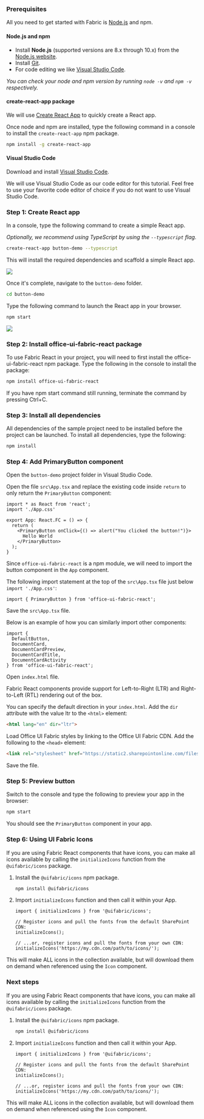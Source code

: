### Prerequisites

All you need to get started with Fabric is [Node.js](https://nodejs.org/en/) and npm.

#### Node.js and npm

- Install **Node.js** (supported versions are 8.x through 10.x) from the [Node.js website](https://nodejs.org/en/).
- Install [Git](https://git-scm.com/).
- For code editing we like [Visual Studio Code](https://code.visualstudio.com/).

_You can check your node and npm version by running `node -v` and `npm -v` respectively._

#### create-react-app package

We will use [Create React App](https://facebook.github.io/react/blog/2016/07/22/create-apps-with-no-configuration.html) to quickly create a React app.

Once node and npm are installed, type the following command in a console to install the `create-react-app` npm package.

```bash
npm install -g create-react-app
```

#### Visual Studio Code

Download and install [Visual Studio Code](https://code.visualstudio.com/).

We will use Visual Studio Code as our code editor for this tutorial. Feel free to use your favorite code editor of choice if you do not want to use Visual Studio Code.

### Step 1: Create React app

In a console, type the following command to create a simple React app.

_Optionally, we recommend using TypeScript by using the `--typescript` flag._

```bash
create-react-app button-demo --typescript
```

This will install the required dependencies and scaffold a simple React app.

![](https://github.com/OfficeDev/office-ui-fabric-react/wiki/images/create-react-app-created.png)

Once it's complete, navigate to the `button-demo` folder.

```bash
cd button-demo
```

Type the following command to launch the React app in your browser.

```bash
npm start
```

![](https://github.com/OfficeDev/office-ui-fabric-react/wiki/images/create-react-app-preview.png)

### Step 2: Install office-ui-fabric-react package

To use Fabric React in your project, you will need to first install the office-ui-fabric-react npm package. Type the following in the console to install the package:

```bash
npm install office-ui-fabric-react
```

If you have npm start command still running, terminate the command by pressing Ctrl+C.

### Step 3: Install all dependencies

All dependencies of the sample project need to be installed before the project can be launched. To install all dependencies, type the following:

```bash
npm install
```

### Step 4: Add PrimaryButton component

Open the `button-demo` project folder in Visual Studio Code.

Open the file `src\App.tsx` and replace the existing code inside `return` to only return the `PrimaryButton` component:

```tsx
import * as React from 'react';
import './App.css'

export App: React.FC = () => {
  return (
    <PrimaryButton onClick={() => alert("You clicked the button!")}>
      Hello World
    </PrimaryButton>
  );
}
```

Since `office-ui-fabric-react` is a npm module, we will need to import the button component in the `App` component.

The following import statement at the top of the `src\App.tsx` file just below `import './App.css'`:

```tsx
import { PrimaryButton } from 'office-ui-fabric-react';
```

Save the `src\App.tsx` file.

Below is an example of how you can similarly import other components:

```tsx
import {
  DefaultButton,
  DocumentCard,
  DocumentCardPreview,
  DocumentCardTitle,
  DocumentCardActivity
} from 'office-ui-fabric-react';
```

Open `index.html` file.

Fabric React components provide support for Left-to-Right (LTR) and Right-to-Left (RTL) rendering out of the box.

You can specify the default direction in your `index.html`. Add the `dir` attribute with the value ltr to the `<html>` element:

```html
<html lang="en" dir="ltr">
```

Load Office UI Fabric styles by linking to the Office UI Fabric CDN. Add the following to the `<head>` element:

```html
<link rel="stylesheet" href="https://static2.sharepointonline.com/files/fabric/office-ui-fabric-core/9.6.1/css/fabric.min.css">
```

Save the file.

### Step 5: Preview button

Switch to the console and type the following to preview your app in the browser:

```bash
npm start
```

You should see the `PrimaryButton` component in your app.

### Step 6: Using UI Fabric Icons

If you are using Fabric React components that have icons, you can make all icons available by calling the `initializeIcons` function from the `@uifabric/icons` package.

1. Install the `@uifabric/icons` npm package.

    ```bash
    npm install @uifabric/icons
    ```

2. Import `initializeIcons` function and then call it within your App.

    ```tsx
    import { initializeIcons } from '@uifabric/icons';

    // Register icons and pull the fonts from the default SharePoint CDN:
    initializeIcons();

    // ...or, register icons and pull the fonts from your own CDN:
    initializeIcons('https://my.cdn.com/path/to/icons/');
    ```

This will make ALL icons in the collection available, but will download them on demand when referenced using the `Icon` component.

### Next steps

If you are using Fabric React components that have icons, you can make all icons available by calling the `initializeIcons` function from the `@uifabric/icons` package.

1. Install the `@uifabric/icons` npm package.

    ```bash
    npm install @uifabric/icons
    ```

2. Import `initializeIcons` function and then call it within your App.

    ```tsx
    import { initializeIcons } from '@uifabric/icons';

    // Register icons and pull the fonts from the default SharePoint CDN:
    initializeIcons();

    // ...or, register icons and pull the fonts from your own CDN:
    initializeIcons('https://my.cdn.com/path/to/icons/');
    ```

This will make ALL icons in the collection available, but will download them on demand when referenced using the `Icon` component.
